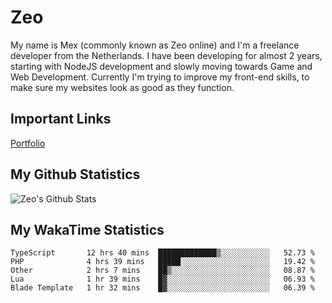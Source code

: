 # Zeo
My name is Mex (commonly known as Zeo online) and I'm a freelance developer from the Netherlands. I have been developing for almost 2 years, starting with NodeJS development and slowly moving towards Game and Web Development. Currently I'm trying to improve my front-end skills, to make sure my websites look as good as they function.

## Important Links
[Portfolio](https://zeodev.cc)

## My Github Statistics
![Zeo's Github Stats](https://github-readme-stats.vercel.app/api?username=zeo&count_private=true&show_icons=true&theme=onedark)

## My WakaTime Statistics
<!--START_SECTION:waka-->
```text
TypeScript       12 hrs 40 mins  █████████████▒░░░░░░░░░░░   52.73 % 
PHP              4 hrs 39 mins   █████░░░░░░░░░░░░░░░░░░░░   19.42 % 
Other            2 hrs 7 mins    ██▒░░░░░░░░░░░░░░░░░░░░░░   08.87 % 
Lua              1 hr 39 mins    █▓░░░░░░░░░░░░░░░░░░░░░░░   06.93 % 
Blade Template   1 hr 32 mins    █▓░░░░░░░░░░░░░░░░░░░░░░░   06.39 % 
```
<!--END_SECTION:waka-->
